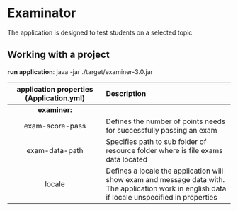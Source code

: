 # Examinator
The application is designed to test students on a selected topic

## Working with a project

**run application**: java -jar ./target/examiner-3.0.jar

| application properties (Application.yml) | Description                                                                                                                                          |
|:----------------------------------------:|:-----------------------------------------------------------------------------------------------------------------------------------------------------|
|              **examiner:**               |
|             exam-score-pass              | Defines the number of points needs for successfully passing an exam                                                                                  |
|              exam-data-path              | Specifies path to sub folder of resource folder where is file exams data located                                                                     |
|                  locale                  | Defines a locale the application will show exam and message data with.<br>  The application work in english data if locale unspecified in properties |
